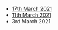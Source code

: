 
- [17th March 2021](https://github.com/OpenTechFund/hypha/wiki/otf-finance-workflow-meetings-20210317)
- [11th March 2021](https://github.com/OpenTechFund/hypha/wiki/otf-finance-workflow-meetings-20210311)
- 3rd March 2021
